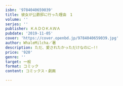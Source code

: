 ```yaml
---
isbn: '9784040659039'
title: 彼女が公爵邸に行った理由　1
volume: ''
series: ''
publisher: ＫＡＤＯＫＡＷＡ
pubdate: '2019-11-05'
cover: 'https://cover.openbd.jp/9784040659039.jpg'
author: WhaleMilcha／著
description: ただ、愛されたかっただけなのに―!!
price: '920'
genre: ''
target: 一般
format: コミック
content: コミックス・劇画

---
```

